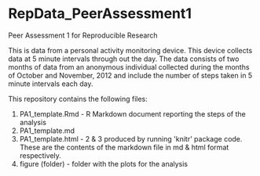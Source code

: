 # RepData_PeerAssessment1
Peer Assessment 1 for Reproducible Research

This is data from a personal activity monitoring device. This device collects data at 5 minute intervals through out the day. The data consists of two months of data from an anonymous individual collected during the months of October and November, 2012 and include the number of steps taken in 5 minute intervals each day.

This repository contains the following files:

1. PA1_template.Rmd - R Markdown document reporting the steps of the analysis
2. PA1_template.md
3. PA1_template.html - 2 & 3 produced by running 'knitr' package code. These are the contents of the markdown file in md & html format respectively.
4. figure (folder) - folder with the plots for the analysis
